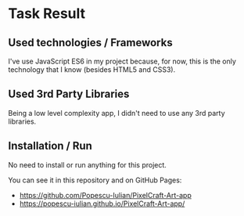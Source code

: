 # Task Result

## Used technologies / Frameworks

I've use JavaScript ES6 in my project because, for now, this is the only technology that I know (besides HTML5 and CSS3).

## Used 3rd Party Libraries

Being a low level complexity app, I didn't need to use any 3rd party libraries.

## Installation / Run

No need to install or run anything for this project.

You can see it in this repository and on GitHub Pages:

- https://github.com/Popescu-Iulian/PixelCraft-Art-app
- https://popescu-iulian.github.io/PixelCraft-Art-app/

